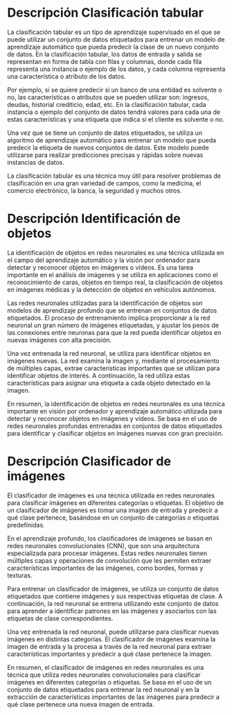 # Descripción Clasificación tabular

La clasificación tabular es un tipo de aprendizaje supervisado en el que se puede utilizar un conjunto de datos etiquetados para entrenar un modelo de aprendizaje automático que pueda predecir la clase de un nuevo conjunto de datos. En la clasificación tabular, los datos de entrada y salida se representan en forma de tabla con filas y columnas, donde cada fila representa una instancia o ejemplo de los datos, y cada columna representa una característica o atributo de los datos.

Por ejemplo, si se quiere predecir si un banco de una entidad es solvente o no, las características o atributos que se pueden utilizar son: ingresos, deudas, historial crediticio, edad, etc. En la clasificación tabular, cada instancia o ejemplo del conjunto de datos tendrá valores para cada una de estas características y una etiqueta que indica si el cliente es solvente o no.

Una vez que se tiene un conjunto de datos etiquetados, se utiliza un algoritmo de aprendizaje automático para entrenar un modelo que pueda predecir la etiqueta de nuevos conjuntos de datos. Este modelo puede utilizarse para realizar predicciones precisas y rápidas sobre nuevas instancias de datos.

La clasificación tabular es una técnica muy útil para resolver problemas de clasificación en una gran variedad de campos, como la medicina, el comercio electrónico, la banca, la seguridad y muchos otros.

# Descripción Identificación de objetos

La identificación de objetos en redes neuronales es una técnica utilizada en el campo del aprendizaje automático y la visión por ordenador para detectar y reconocer objetos en imágenes o vídeos. Es una tarea importante en el análisis de imágenes y se utiliza en aplicaciones como el reconocimiento de caras, objetos en tiempo real, la clasificación de objetos en imágenes médicas y la detección de objetos en vehículos autónomos.

Las redes neuronales utilizadas para la identificación de objetos son modelos de aprendizaje profundo que se entrenan en conjuntos de datos etiquetados. El proceso de entrenamiento implica proporcionar a la red neuronal un gran número de imágenes etiquetadas, y ajustar los pesos de las conexiones entre neuronas para que la red pueda identificar objetos en nuevas imágenes con alta precisión.

Una vez entrenada la red neuronal, se utiliza para identificar objetos en imágenes nuevas. La red examina la imagen y, mediante el procesamiento de múltiples capas, extrae características importantes que se utilizan para identificar objetos de interés. A continuación, la red utiliza estas características para asignar una etiqueta a cada objeto detectado en la imagen.

En resumen, la identificación de objetos en redes neuronales es una técnica importante en visión por ordenador y aprendizaje automático utilizada para detectar y reconocer objetos en imágenes y vídeos. Se basa en el uso de redes neuronales profundas entrenadas en conjuntos de datos etiquetados para identificar y clasificar objetos en imágenes nuevas con gran precisión.

# Descripción Clasificador de imágenes

El clasificador de imágenes es una técnica utilizada en redes neuronales para clasificar imágenes en diferentes categorías o etiquetas. El objetivo de un clasificador de imágenes es tomar una imagen de entrada y predecir a qué clase pertenece, basándose en un conjunto de categorías o etiquetas predefinidas.

En el aprendizaje profundo, los clasificadores de imágenes se basan en redes neuronales convolucionales (CNN), que son una arquitectura especializada para procesar imágenes. Estas redes neuronales tienen múltiples capas y operaciones de convolución que les permiten extraer características importantes de las imágenes, como bordes, formas y texturas.

Para entrenar un clasificador de imágenes, se utiliza un conjunto de datos etiquetados que contiene imágenes y sus respectivas etiquetas de clase. A continuación, la red neuronal se entrena utilizando este conjunto de datos para aprender a identificar patrones en las imágenes y asociarlos con las etiquetas de clase correspondientes.

Una vez entrenada la red neuronal, puede utilizarse para clasificar nuevas imágenes en distintas categorías. El clasificador de imágenes examina la imagen de entrada y la procesa a través de la red neuronal para extraer características importantes y predecir a qué clase pertenece la imagen.

En resumen, el clasificador de imágenes en redes neuronales es una técnica que utiliza redes neuronales convolucionales para clasificar imágenes en diferentes categorías o etiquetas. Se basa en el uso de un conjunto de datos etiquetados para entrenar la red neuronal y en la extracción de características importantes de las imágenes para predecir a qué clase pertenece una nueva imagen de entrada.
